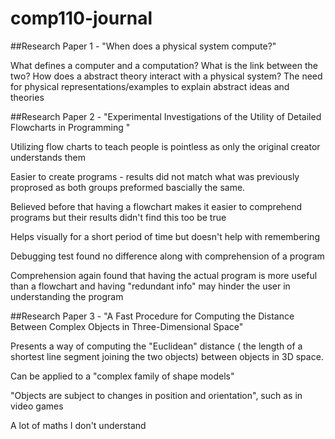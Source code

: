 # comp110-journal
##Research Paper 1 - "When does a physical system compute?"

What defines a computer and a computation?
What  is the link between the two?
How does a abstract theory interact with a physical system?
The need for physical representations/examples to explain abstract ideas and theories

##Research Paper 2 - "Experimental Investigations of the Utility of Detailed Flowcharts in Programming "

Utilizing flow charts to teach people is pointless as only the original creator understands them

Easier to create programs - results did not match what was previously proprosed as both groups preformed bascially the same.

Believed before that having a flowchart makes it easier to comprehend programs but their results didn't find this too be true

Helps visually for a short period of time but doesn't help with remembering

Debugging test found no difference along with comprehension of a program

Comprehension again found that having the actual program is more useful than a flowchart and having "redundant info" may hinder the user in understanding the program

##Research Paper 3 - "A Fast Procedure for Computing the Distance Between Complex Objects in Three-Dimensional Space"

Presents a way of computing the "Euclidean" distance ( the length of a shortest line segment
joining the two objects) between objects in 3D space.

Can be applied to a "complex family of shape models" 

"Objects are subject to changes in position and orientation", such as in video games

A lot of maths I don't understand

